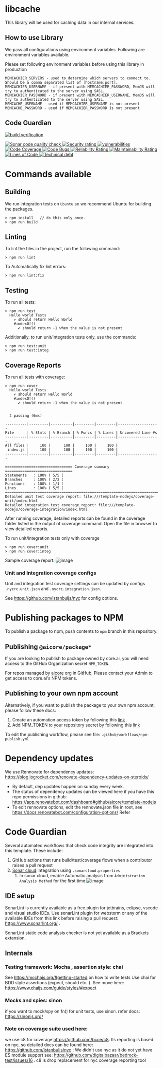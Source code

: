 # libcache

This library will be used for caching data in our internal services.
## How to use Library
We pass all configurations using environment variables. Following are environment variables available.

Please set following environment variables before using this library in production

    MEMCACHIER_SERVERS - used to determine which servers to connect to. Should be a comma separated list of [hostname:port].
    MEMCACHIER_USERNAME - if present with MEMCACHIER_PASSWORD, MemJS will try to authenticated to the server using SASL.
    MEMCACHIER_PASSWORD - if present with MEMCACHIER_USERNAME, MemJS will try to authenticated to the server using SASL.
    MEMCACHE_USERNAME - used if MEMCACHIER_USERNAME is not present
    MEMCACHE_PASSWORD - used if MEMCACHIER_PASSWORD is not present



## Code Guardian

[![<app> build verification](https://github.com/aicore/libcache/actions/workflows/build_verify.yml/badge.svg)](https://github.com/aicore/libcache/actions/workflows/build_verify.yml)

<a href="https://sonarcloud.io/summary/new_code?id=aicore_libcache">
  <img src="https://sonarcloud.io/api/project_badges/measure?project=aicore_libcache&metric=alert_status" alt="Sonar code quality check" />
  <img src="https://sonarcloud.io/api/project_badges/measure?project=aicore_libcache&metric=security_rating" alt="Security rating" />
  <img src="https://sonarcloud.io/api/project_badges/measure?project=aicore_libcache&metric=vulnerabilities" alt="vulnerabilities" />
  <img src="https://sonarcloud.io/api/project_badges/measure?project=aicore_libcache&metric=coverage" alt="Code Coverage" />
  <img src="https://sonarcloud.io/api/project_badges/measure?project=aicore_libcache&metric=bugs" alt="Code Bugs" />
  <img src="https://sonarcloud.io/api/project_badges/measure?project=aicore_libcache&metric=reliability_rating" alt="Reliability Rating" />
  <img src="https://sonarcloud.io/api/project_badges/measure?project=aicore_libcache&metric=sqale_rating" alt="Maintainability Rating" />
  <img src="https://sonarcloud.io/api/project_badges/measure?project=aicore_libcache&metric=ncloc" alt="Lines of Code" />
  <img src="https://sonarcloud.io/api/project_badges/measure?project=aicore_libcache&metric=sqale_index" alt="Technical debt" />
</a>

# Commands available

## Building
We run integration tests on `Ubuntu`  so we recommend Ubuntu for building the packages.

```shell
> npm install   // do this only once.
> npm run build
```

## Linting

To lint the files in the project, run the following command:

```shell
> npm run lint
```

To Automatically fix lint errors:

```shell
> npm run lint:fix
```

## Testing

To run all tests:

```shell
> npm run test
  Hello world Tests
    ✔ should return Hello World
    #indexOf()
      ✔ should return -1 when the value is not present
```

Additionally, to run unit/integration tests only, use the commands:

```shell
> npm run test:unit
> npm run test:integ
```

## Coverage Reports

To run all tests with coverage:

```shell
> npm run cover
  Hello world Tests
    ✔ should return Hello World
    #indexOf()
      ✔ should return -1 when the value is not present


  2 passing (6ms)

----------|---------|----------|---------|---------|-------------------
File      | % Stmts | % Branch | % Funcs | % Lines | Uncovered Line #s 
----------|---------|----------|---------|---------|-------------------
All files |     100 |      100 |     100 |     100 |                   
 index.js |     100 |      100 |     100 |     100 |                   
----------|---------|----------|---------|---------|-------------------

=============================== Coverage summary ===============================
Statements   : 100% ( 5/5 )
Branches     : 100% ( 2/2 )
Functions    : 100% ( 1/1 )
Lines        : 100% ( 5/5 )
================================================================================
Detailed unit test coverage report: file:///template-nodejs/coverage-unit/index.html
Detailed integration test coverage report: file:///template-nodejs/coverage-integration/index.html
```

After running coverage, detailed reports can be found in the coverage folder listed in the output of coverage command.
Open the file in browser to view detailed reports.

To run unit/integration tests only with coverage

```shell
> npm run cover:unit
> npm run cover:integ
```

Sample coverage report:
![image](https://user-images.githubusercontent.com/5336369/148687351-6d6c12a2-a232-433d-ab62-2cf5d39c96bd.png)

### Unit and Integration coverage configs

Unit and integration test coverage settings can be updated by configs `.nycrc.unit.json` and `.nycrc.integration.json`.

See https://github.com/istanbuljs/nyc for config options.

# Publishing packages to NPM

To publish a package to npm, push contents to `npm` branch in
this repository.

## Publishing `@aicore/package*`

If you are looking to publish to package owned by core.ai, you will need access to the GitHub Organization
secret `NPM_TOKEN`.

For repos managed by [aicore](https://github.com/aicore) org in GitHub, Please contact your Admin to get access to
core.ai's NPM tokens.

## Publishing to your own npm account

Alternatively, if you want to publish the package to your own npm account, please follow these docs:

1. Create an automation access token by following this [link](https://docs.npmjs.com/creating-and-viewing-access-tokens)
   .
2. Add NPM_TOKEN to your repository secret by following
   this [link](https://docs.npmjs.com/using-private-packages-in-a-ci-cd-workflow)

To edit the publishing workflow, please see file: `.github/workflows/npm-publish.yml`

# Dependency updates

We use Rennovate for dependency updates: https://blog.logrocket.com/renovate-dependency-updates-on-steroids/

* By default, dep updates happen on sunday every week.
* The status of dependency updates can be viewed here if you have this repo permissions in
  github: https://app.renovatebot.com/dashboard#github/aicore/template-nodejs
* To edit rennovate options, edit the rennovate.json file in root,
  see https://docs.renovatebot.com/configuration-options/
  Refer

# Code Guardian

Several automated workflows that check code integrity are integrated into this template.
These include:

1. GitHub actions that runs build/test/coverage flows when a contributor raises a pull request
2. [Sonar cloud](https://sonarcloud.io/) integration using `.sonarcloud.properties`
    1. In sonar cloud, enable Automatic analysis from `Administration
       Analysis Method` for the first
       time ![image](https://user-images.githubusercontent.com/5336369/148695840-65585d04-5e59-450b-8794-54ca3c62b9fe.png)

## IDE setup

SonarLint is currently available as a free plugin for jetbrains, eclipse, vscode and visual studio IDEs.
Use sonarLint plugin for webstorm or any of the available
IDEs from this link before raising a pull request: https://www.sonarlint.org/ .

SonarLint static code analysis checker is not yet available as a Brackets
extension.

## Internals

### Testing framework: Mocha , assertion style: chai

See https://mochajs.org/#getting-started on how to write tests
Use chai for BDD style assertions (expect, should etc..). See move here: https://www.chaijs.com/guide/styles/#expect

### Mocks and spies: sinon

if you want to mock/spy on fn() for unit tests, use sinon. refer docs: https://sinonjs.org/

### Note on coverage suite used here:

we use c8 for coverage https://github.com/bcoe/c8. Its reporting is based on nyc, so detailed docs can be found
here: https://github.com/istanbuljs/nyc ; We didn't use nyc as it do not yet have ES module support
see: https://github.com/digitalbazaar/bedrock-test/issues/16 . c8 is drop replacement for nyc coverage reporting tool
